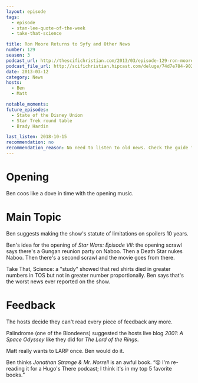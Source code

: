 ```yaml
---
layout: episode
tags:
  - episode
  - stan-lee-quote-of-the-week
  - take-that-science

title: Ron Moore Returns to Syfy and Other News
number: 129
season: 3
podcast_url: http://thescifichristian.com/2013/03/episode-129-ron-moore-returns-to-syfy-and-other-news/
podcast_file_url: http://scifichristian.hipcast.com/deluge/74d7e784-902d-94c2-dc03-22ce4d3dbe32.mp3
date: 2013-03-12
category: News
hosts:
  - Ben
  - Matt

notable_moments:
future_episodes:
  - State of the Disney Union
  - Star Trek round table
  - Brady Hardin

last_listen: 2018-10-15
recommendation: no
recommendation_reason: No need to listen to old news. Check the guide for what's interesting in hindsight.
---
```

# Opening
Ben coos like a dove in time with the opening music. 



# Main Topic
Ben suggests making the show's statute of limitations on spoilers 10 years.

Ben's idea for the opening of <i class="work-title">Star Wars: Episode VII</i>: the opening scrawl says there's a Gungan reunion party on Naboo. Then a Death Star nukes Naboo. Then there's a second scrawl and the movie goes from there.

Take That, Science: a "study" showed that red shirts died in greater numbers in TOS but not in greater number proportionally. Ben says that's the worst news ever reported on the show.



# Feedback
The hosts decide they can't read every piece of feedback any more.

Palindrome (one of the Blondeens) suggested the hosts live blog <i class="work-title">2001: A Space Odyssey</i> like they did for <i class="work-title">The Lord of the Rings</i>.

Matt really wants to LARP once. Ben would do it.

Ben thinks <i class="work-title">Jonathan Strange & Mr. Norrell</i> is an awful book. <q class="archivist inline">😲 I'm re-reading it for a Hugo's There podcast; I think it's in my top 5 favorite books.</q>
